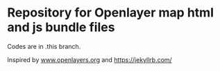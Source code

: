 # Repository for Openlayer map html and js bundle files

Codes are in .this branch.

Inspired by www.openlayers.org and https://jekyllrb.com/
